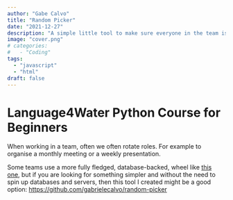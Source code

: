 ```yaml
---
author: "Gabe Calvo"
title: "Random Picker"
date: "2021-12-27"
description: "A simple little tool to make sure everyone in the team is picked fairly."
image: "cover.png"
# categories:
#   - "Coding"
tags:
  - "javascript"
  - "html"
draft: false
---
```


# Language4Water Python Course for Beginners

When working in a team, often we often rotate roles. For example to organise a monthly meeting or a weekly presentation.

Some teams use a more fully fledged, database-backed, wheel like [this one](https://github.com/aws/aws-ops-wheel), but if you are looking for something simpler and without the need to spin up databases and servers, then this tool I created might be a good option: https://github.com/gabrielecalvo/random-picker
